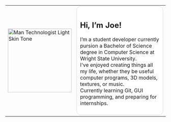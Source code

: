 <div align="center">

<table cellspacing="0" cellpadding="0">
<tr>
  
<td width="150" valign="center">
  
<img src="https://raw.githubusercontent.com/Tarikul-Islam-Anik/Animated-Fluent-Emojis/master/Emojis/People%20with%20professions/Man%20Technologist%20Light%20Skin%20Tone.png" alt="Man Technologist Light Skin Tone" width="200" height="200" />

</td>

<td valign="top">
<div style="padding: 10px; border-radius: 12px; background: #fff; border: 1px solid #ddd;">
  
## Hi, I’m Joe!

I’m a student developer currently pursion a Bachelor of Science degree in Computer Science at Wright State University.<br>
I've enjoyed creating things all my life, whether they be useful computer programs, 3D models, textures, or music.<br>
Currently learning Git, GUI programming, and preparing for internships.  

</div>
</td>

</tr>

</table>

</div>
